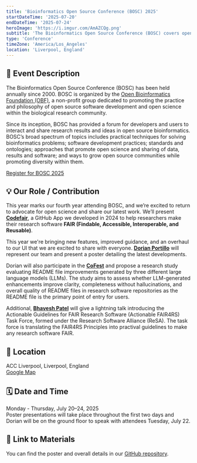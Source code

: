 ```yaml
---
title: 'Bioinformatics Open Source Conference (BOSC) 2025'
startDateTime: '2025-07-20'
endDateTime: '2025-07-24'
heroImage: 'https://i.imgur.com/AmAZCQg.png'
subtitle: 'The Bioinformatics Open Source Conference (BOSC) covers open source bioinformatics and open science.'
type: 'Conference'
timeZone: 'America/Los_Angeles'
location: 'Liverpool, England'
---
```


## 📝 Event Description

The Bioinformatics Open Source Conference (BOSC) has been held annually since 2000. BOSC is organized by the [Open Bioinformatics Foundation (OBF)](https://www.open-bio.org/wiki/Main_Page), a non-profit group dedicated to promoting the practice and philosophy of open source software development and open science within the biological research community.

Since its inception, BOSC has provided a forum for developers and users to interact and share research results and ideas in open source bioinformatics. BOSC’s broad spectrum of topics includes practical techniques for solving bioinformatics problems; software development practices; standards and ontologies; approaches that promote open science and sharing of data, results and software; and ways to grow open source communities while promoting diversity within them.

[Register for BOSC 2025](https://www.open-bio.org/events/bosc-2025/)

## 💡 Our Role / Contribution

This year marks our fourth year attending BOSC, and we’re excited to return to advocate for open science and share our latest work. We’ll present **[Codefair](/codefair)**, a GitHub App we developed in 2024 to help researchers make their research software **FAIR (Findable, Accessible, Interoperable, and Reusable)**.

This year we're bringing new features, improved guidance, and an overhaul to our UI that we are excited to share with everyone.
**[Dorian Portillo](/team#Dorian-Portillo)** will represent our team and present a poster detailing the latest developments.

Dorian will also participate in the **[CoFest](https://www.open-bio.org/events/bosc-2025/ismb-collaborationfest-2025/)** and propose a research study evaluating README file improvements generated by three different large language models (LLMs). The study aims to assess whether LLM-generated enhancements improve clarity, completeness without hallucinations, and overall quality of README files in research software repositories as the README file is the primary point of entry for users.

Additional, **[Bhavesh Patel](/team#Bhavesh-Patel)** will give a lightning talk introducing the Actionable Guidelines for FAIR Research Software (Actionable FAIR4RS) Task Force, formed under the Research Software Alliance (ReSA). The task force is translating the FAIR4RS Principles into practival guidelines to make any research software FAIR.

## 📍 Location

ACC Liverpool, Liverpool, England  
[Google Map](https://maps.app.goo.gl/jTpnAjEFYaABb5fo6)

## 🗓 Date and Time

Monday - Thursday, July 20–24, 2025  
Poster presentations will take place throughout the first two days and Dorian will be on the ground floor to speak with attendees Tuesday, July 22.

## 🔗 Link to Materials

You can find the poster and overall details in our [GitHub repository](https://github.com/fairdataihub/codefair-BOSC-2025).
